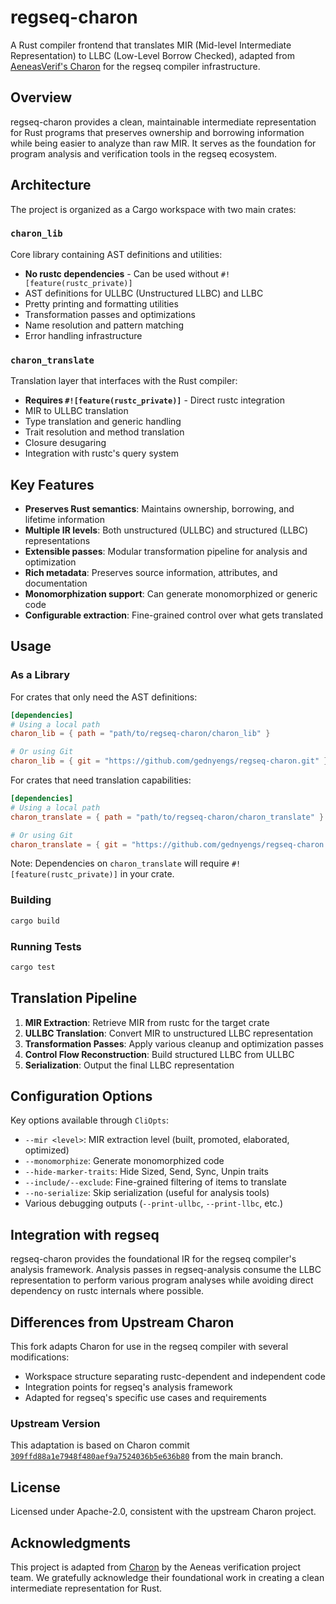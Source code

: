 # regseq-charon

A Rust compiler frontend that translates MIR (Mid-level Intermediate Representation) to LLBC (Low-Level Borrow Checked), adapted from [AeneasVerif's Charon](https://github.com/AeneasVerif/charon) for the regseq compiler infrastructure.

## Overview

regseq-charon provides a clean, maintainable intermediate representation for Rust programs that preserves ownership and borrowing information while being easier to analyze than raw MIR. It serves as the foundation for program analysis and verification tools in the regseq ecosystem.

## Architecture

The project is organized as a Cargo workspace with two main crates:

### `charon_lib`
Core library containing AST definitions and utilities:
- **No rustc dependencies** - Can be used without `#![feature(rustc_private)]`
- AST definitions for ULLBC (Unstructured LLBC) and LLBC
- Pretty printing and formatting utilities
- Transformation passes and optimizations
- Name resolution and pattern matching
- Error handling infrastructure

### `charon_translate`
Translation layer that interfaces with the Rust compiler:
- **Requires `#![feature(rustc_private)]`** - Direct rustc integration
- MIR to ULLBC translation
- Type translation and generic handling
- Trait resolution and method translation
- Closure desugaring
- Integration with rustc's query system

## Key Features

- **Preserves Rust semantics**: Maintains ownership, borrowing, and lifetime information
- **Multiple IR levels**: Both unstructured (ULLBC) and structured (LLBC) representations
- **Extensible passes**: Modular transformation pipeline for analysis and optimization
- **Rich metadata**: Preserves source information, attributes, and documentation
- **Monomorphization support**: Can generate monomorphized or generic code
- **Configurable extraction**: Fine-grained control over what gets translated

## Usage

### As a Library

For crates that only need the AST definitions:
```toml
[dependencies]
# Using a local path
charon_lib = { path = "path/to/regseq-charon/charon_lib" }

# Or using Git
charon_lib = { git = "https://github.com/gednyengs/regseq-charon.git" }
```

For crates that need translation capabilities:
```toml
[dependencies]
# Using a local path
charon_translate = { path = "path/to/regseq-charon/charon_translate" }

# Or using Git
charon_translate = { git = "https://github.com/gednyengs/regseq-charon.git" }
```

Note: Dependencies on `charon_translate` will require `#![feature(rustc_private)]` in your crate.

### Building

```bash
cargo build
```

### Running Tests

```bash
cargo test
```

## Translation Pipeline

1. **MIR Extraction**: Retrieve MIR from rustc for the target crate
2. **ULLBC Translation**: Convert MIR to unstructured LLBC representation
3. **Transformation Passes**: Apply various cleanup and optimization passes
4. **Control Flow Reconstruction**: Build structured LLBC from ULLBC
5. **Serialization**: Output the final LLBC representation

## Configuration Options

Key options available through `CliOpts`:

- `--mir <level>`: MIR extraction level (built, promoted, elaborated, optimized)
- `--monomorphize`: Generate monomorphized code
- `--hide-marker-traits`: Hide Sized, Send, Sync, Unpin traits
- `--include/--exclude`: Fine-grained filtering of items to translate
- `--no-serialize`: Skip serialization (useful for analysis tools)
- Various debugging outputs (`--print-ullbc`, `--print-llbc`, etc.)

## Integration with regseq

regseq-charon provides the foundational IR for the regseq compiler's analysis framework. Analysis passes in regseq-analysis consume the LLBC representation to perform various program analyses while avoiding direct dependency on rustc internals where possible.

## Differences from Upstream Charon

This fork adapts Charon for use in the regseq compiler with several modifications:

- Workspace structure separating rustc-dependent and independent code
- Integration points for regseq's analysis framework
- Adapted for regseq's specific use cases and requirements

### Upstream Version

This adaptation is based on Charon commit [`309ffd88a1e7948f480aef9a7524036b5e636b80`](https://github.com/AeneasVerif/charon/commit/309ffd88a1e7948f480aef9a7524036b5e636b80) from the main branch.

## License

Licensed under Apache-2.0, consistent with the upstream Charon project.

## Acknowledgments

This project is adapted from [Charon](https://github.com/AeneasVerif/charon) by the Aeneas verification project team. We gratefully acknowledge their foundational work in creating a clean intermediate representation for Rust.